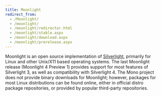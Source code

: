 ```yaml
---
title: Moonlight
redirect_from:
  - /Moonlight/
  - /moonlight/
  - /moonlight/redirector.html
  - /moonlight/stable.aspx
  - /moonlight/download.aspx
  - /moonlight/prerelease.aspx
---
```


Moonlight is an open source implementation of [Silverlight](http://msdn.microsoft.com/en-us/silverlight/bb187358.aspx), primarily for Linux and other Unix/X11 based operating systems. The last Moonlight release (Moonlight 4 Preview 1) provides support for most features of Silverlight 3, as well as compatibility with Silverlight 4. The Mono project does not provide binary downloads for Moonlight; however, packages for most Linux distributions can be found online, either in official distro package repositories, or provided by popular third-party repositories.

